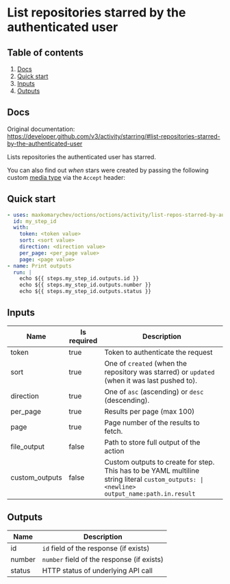 # List repositories starred by the authenticated user

## Table of contents

1. [Docs](#docs)
1. [Quick start](#quick-start)
1. [Inputs](#inputs)
1. [Outputs](#outputs)

<a name="quick-start" ></a>
## Docs

Original documentation: https://developer.github.com/v3/activity/starring/#list-repositories-starred-by-the-authenticated-user

Lists repositories the authenticated user has starred.

You can also find out _when_ stars were created by passing the following custom [media type](https://developer.github.com/v3/media/) via the `Accept` header:


<a name="quick start" ></a>
## Quick start

```yaml
- uses: maxkomarychev/octions/octions/activity/list-repos-starred-by-authenticated-user@master
  id: my_step_id
  with:
    token: <token value>
    sort: <sort value>
    direction: <direction value>
    per_page: <per_page value>
    page: <page value>
- name: Print outputs
  run: |
    echo ${{ steps.my_step_id.outputs.id }}
    echo ${{ steps.my_step_id.outputs.number }}
    echo ${{ steps.my_step_id.outputs.status }}
```


<a name="inputs" ></a>
## Inputs

| Name | Is required | Description |
|---|---|---|
|token|true|Token to authenticate the request
|sort|true|One of `created` (when the repository was starred) or `updated` (when it was last pushed to).
|direction|true|One of `asc` (ascending) or `desc` (descending).
|per_page|true|Results per page (max 100)
|page|true|Page number of the results to fetch.
|file_output|false|Path to store full output of the action
|custom_outputs|false|Custom outputs to create for step. This has to be YAML multiline string literal `custom_outputs: \|<newline> output_name:path.in.result`

<a name="outputs" ></a>
## Outputs

| Name | Description |
|---|---|
|id|`id` field of the response (if exists)|
|number|`number` field of the response (if exists)|
|status|HTTP status of underlying API call|

